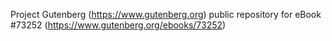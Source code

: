 Project Gutenberg (https://www.gutenberg.org) public repository for eBook #73252 (https://www.gutenberg.org/ebooks/73252)
